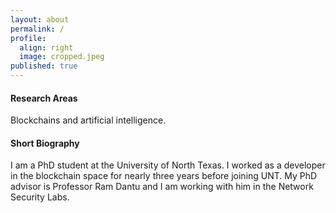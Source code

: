 ```yaml
---
layout: about
permalink: /
profile:
  align: right
  image: cropped.jpeg
published: true
---
```


#### Research Areas
Blockchains and artificial intelligence.

#### Short Biography
I am a PhD student at the University of North Texas. I worked as a developer in the blockchain space for nearly three years before joining UNT. My PhD advisor is Professor Ram Dantu and I am working with him in the Network Security Labs.